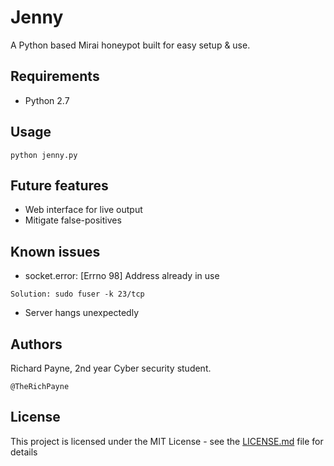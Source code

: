 # Jenny

A Python based Mirai honeypot built for easy setup & use.

## Requirements

* Python 2.7

## Usage

```
python jenny.py
```

## Future features

* Web interface for live output
* Mitigate false-positives

## Known issues

* socket.error: [Errno 98] Address already in use
```
Solution: sudo fuser -k 23/tcp
```
* Server hangs unexpectedly

## Authors

Richard Payne, 2nd year Cyber security student.

```
@TheRichPayne
```

## License

This project is licensed under the MIT License - see the [LICENSE.md](LICENSE.md) file for details

